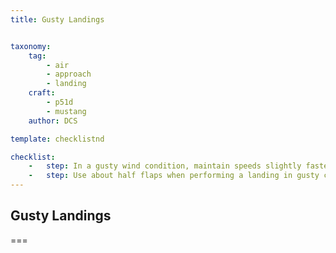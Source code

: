 ```yaml
---
title: Gusty Landings 


taxonomy:
    tag:
        - air
        - approach
        - landing
    craft:
        - p51d
        - mustang
    author: DCS

template: checklistnd

checklist:
    -   step: In a gusty wind condition, maintain speeds slightly faster than normal to minimize the likelihood of a sudden loss of lift between wind gusts. Watch for the effect of gust on the aircraft. The gust tends to have a ballooning effect. Then, when the gust quits, the aircraft may drop as lift is reduced, resulting in an impact with the ground. 
    -   step: Use about half flaps when performing a landing in gusty conditions. 
---
```


## Gusty Landings   

===


